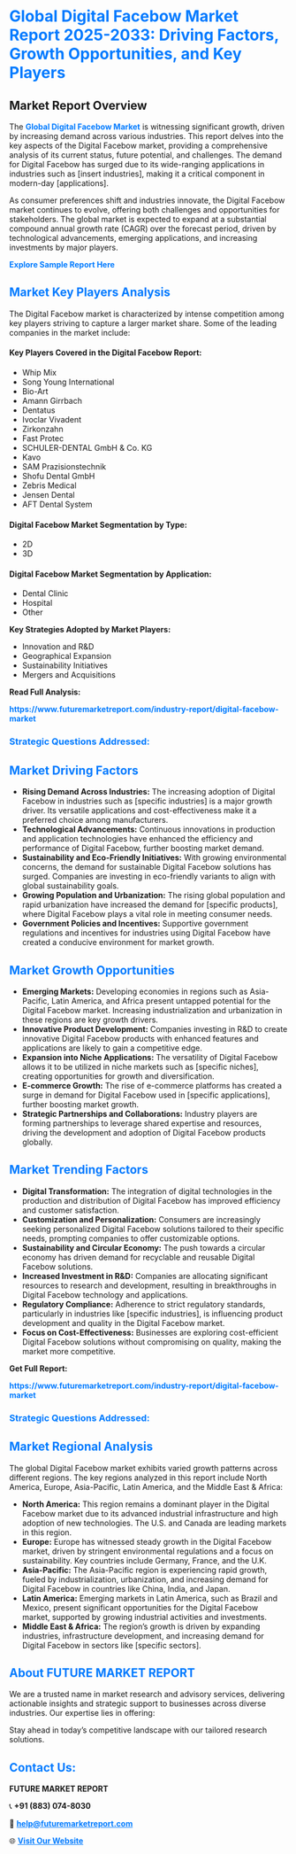 <h1 style="color: #007BFF;">Global Digital Facebow Market Report 2025-2033: Driving Factors, Growth Opportunities, and Key Players</h1>

<section id="overview">
<h2>Market Report Overview</h2>
<p>The <a href="https://www.futuremarketreport.com/industry-report/digital-facebow-market" style="color: #007BFF; text-decoration: none;"><strong>Global Digital Facebow Market</strong></a> is witnessing significant growth, driven by increasing demand across various industries. This report delves into the key aspects of the Digital Facebow market, providing a comprehensive analysis of its current status, future potential, and challenges. The demand for Digital Facebow has surged due to its wide-ranging applications in industries such as [insert industries], making it a critical component in modern-day [applications].</p>
<p>As consumer preferences shift and industries innovate, the Digital Facebow market continues to evolve, offering both challenges and opportunities for stakeholders. The global market is expected to expand at a substantial compound annual growth rate (CAGR) over the forecast period, driven by technological advancements, emerging applications, and increasing investments by major players.</p>
</section>

<section id="overview">
<p><a href="https://www.futuremarketreport.com/request-sample/reportId=26137" style="color: #007BFF; text-decoration: none;"><strong>Explore Sample Report Here</strong></a></p>
</section>

<section id="key-players">
<h2 style="color: #007BFF;">Market Key Players Analysis</h2>
<p>The Digital Facebow market is characterized by intense competition among key players striving to capture a larger market share. Some of the leading companies in the market include:</p>
<h4>Key Players Covered in the Digital Facebow Report:</h4>
<ul><li>Whip Mix</li><li>Song Young International</li><li>Bio-Art</li><li>Amann Girrbach</li><li>Dentatus</li><li>Ivoclar Vivadent</li><li>Zirkonzahn</li><li>Fast Protec</li><li>SCHULER-DENTAL GmbH &amp; Co. KG</li><li>Kavo</li><li>SAM Prazisionstechnik</li><li>Shofu Dental GmbH</li><li>Zebris Medical</li><li>Jensen Dental</li><li>AFT Dental System</li></ul>
<h4>Digital Facebow Market Segmentation by Type:</h4>
<ul><li>2D</li><li>3D</li></ul>

<h4>Digital Facebow Market Segmentation by Application:</h4>
<ul><li>Dental Clinic</li><li>Hospital</li><li>Other</li></ul>
<p><strong>Key Strategies Adopted by Market Players:</strong></p>
<ul>
<li>Innovation and R&D</li>
<li>Geographical Expansion</li>
<li>Sustainability Initiatives</li>
<li>Mergers and Acquisitions</li>
</ul>
</section>

<section>
<p><strong>Read Full Analysis: </strong></p><a href="https://www.futuremarketreport.com/industry-report/digital-facebow-market" style="color: #007BFF; text-decoration: none;"><strong>https://www.futuremarketreport.com/industry-report/digital-facebow-market</strong></a>
<h3 style="color: #007BFF;">Strategic Questions Addressed:</h3>
</section>

<section id="driving-factors">
<h2 style="color: #007BFF;">Market Driving Factors</h2>
<ul>
<li><strong>Rising Demand Across Industries:</strong> The increasing adoption of Digital Facebow in industries such as [specific industries] is a major growth driver. Its versatile applications and cost-effectiveness make it a preferred choice among manufacturers.</li>
<li><strong>Technological Advancements:</strong> Continuous innovations in production and application technologies have enhanced the efficiency and performance of Digital Facebow, further boosting market demand.</li>
<li><strong>Sustainability and Eco-Friendly Initiatives:</strong> With growing environmental concerns, the demand for sustainable Digital Facebow solutions has surged. Companies are investing in eco-friendly variants to align with global sustainability goals.</li>
<li><strong>Growing Population and Urbanization:</strong> The rising global population and rapid urbanization have increased the demand for [specific products], where Digital Facebow plays a vital role in meeting consumer needs.</li>
<li><strong>Government Policies and Incentives:</strong> Supportive government regulations and incentives for industries using Digital Facebow have created a conducive environment for market growth.</li>
</ul>
</section>

<section id="growth-opportunities">
<h2 style="color: #007BFF;">Market Growth Opportunities</h2>
<ul>
<li><strong>Emerging Markets:</strong> Developing economies in regions such as Asia-Pacific, Latin America, and Africa present untapped potential for the Digital Facebow market. Increasing industrialization and urbanization in these regions are key growth drivers.</li>
<li><strong>Innovative Product Development:</strong> Companies investing in R&D to create innovative Digital Facebow products with enhanced features and applications are likely to gain a competitive edge.</li>
<li><strong>Expansion into Niche Applications:</strong> The versatility of Digital Facebow allows it to be utilized in niche markets such as [specific niches], creating opportunities for growth and diversification.</li>
<li><strong>E-commerce Growth:</strong> The rise of e-commerce platforms has created a surge in demand for Digital Facebow used in [specific applications], further boosting market growth.</li>
<li><strong>Strategic Partnerships and Collaborations:</strong> Industry players are forming partnerships to leverage shared expertise and resources, driving the development and adoption of Digital Facebow products globally.</li>
</ul>
</section>

<section id="trending-factors">
<h2 style="color: #007BFF;">Market Trending Factors</h2>
<ul>
<li><strong>Digital Transformation:</strong> The integration of digital technologies in the production and distribution of Digital Facebow has improved efficiency and customer satisfaction.</li>
<li><strong>Customization and Personalization:</strong> Consumers are increasingly seeking personalized Digital Facebow solutions tailored to their specific needs, prompting companies to offer customizable options.</li>
<li><strong>Sustainability and Circular Economy:</strong> The push towards a circular economy has driven demand for recyclable and reusable Digital Facebow solutions.</li>
<li><strong>Increased Investment in R&D:</strong> Companies are allocating significant resources to research and development, resulting in breakthroughs in Digital Facebow technology and applications.</li>
<li><strong>Regulatory Compliance:</strong> Adherence to strict regulatory standards, particularly in industries like [specific industries], is influencing product development and quality in the Digital Facebow market.</li>
<li><strong>Focus on Cost-Effectiveness:</strong> Businesses are exploring cost-efficient Digital Facebow solutions without compromising on quality, making the market more competitive.</li>
</ul>
</section>

<section>
<p><strong>Get Full Report: </strong></p><a href="https://www.futuremarketreport.com/industry-report/digital-facebow-market" style="color: #007BFF; text-decoration: none;"><strong>https://www.futuremarketreport.com/industry-report/digital-facebow-market</strong></a>
<h3 style="color: #007BFF;">Strategic Questions Addressed:</h3>
</section>


<section id="regional-analysis">
<h2 style="color: #007BFF;">Market Regional Analysis</h2>
<p>The global Digital Facebow market exhibits varied growth patterns across different regions. The key regions analyzed in this report include North America, Europe, Asia-Pacific, Latin America, and the Middle East & Africa:</p>
<ul>
<li><strong>North America:</strong> This region remains a dominant player in the Digital Facebow market due to its advanced industrial infrastructure and high adoption of new technologies. The U.S. and Canada are leading markets in this region.</li>
<li><strong>Europe:</strong> Europe has witnessed steady growth in the Digital Facebow market, driven by stringent environmental regulations and a focus on sustainability. Key countries include Germany, France, and the U.K.</li>
<li><strong>Asia-Pacific:</strong> The Asia-Pacific region is experiencing rapid growth, fueled by industrialization, urbanization, and increasing demand for Digital Facebow in countries like China, India, and Japan.</li>
<li><strong>Latin America:</strong> Emerging markets in Latin America, such as Brazil and Mexico, present significant opportunities for the Digital Facebow market, supported by growing industrial activities and investments.</li>
<li><strong>Middle East & Africa:</strong> The region’s growth is driven by expanding industries, infrastructure development, and increasing demand for Digital Facebow in sectors like [specific sectors].</li>
</ul>
</section>

<footer>
<h2 style="color: #007BFF;">About FUTURE MARKET REPORT</h2>
<p>We are a trusted name in market research and advisory services, delivering actionable insights and strategic support to businesses across diverse industries. Our expertise lies in offering:</p>

<p>Stay ahead in today’s competitive landscape with our tailored research solutions.</p>

<h2 style="color: #007BFF;">Contact Us:</h2>
<p><strong>FUTURE MARKET REPORT</strong></p>
<p>📞 <strong>+91 (883) 074-8030</strong></p>
<p>📧 <strong><a href="mailto:help@futuremarketreport.com" style="color: #007BFF;">help@futuremarketreport.com</a></strong></p>
<p>🌐 <strong><a href="https://www.futuremarketreport.com/" style="color: #007BFF;">Visit Our Website</a></strong></p>
</footer>